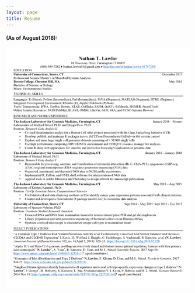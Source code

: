 ```yaml
---
layout: page
title: Resume
---
```


#### (As of August 2018):

![My most recent resume](/img/Nathan_Lawlor_Resume_July_2018.jpg)
